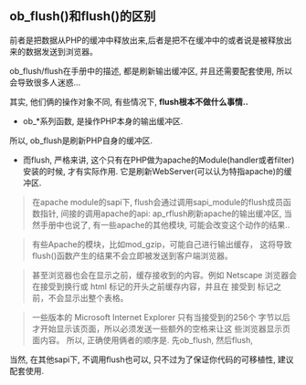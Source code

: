 ## ob_flush()和flush()的区别

前者是把数据从PHP的缓冲中释放出来,后者是把不在缓冲中的或者说是被释放出来的数据发送到浏览器。

ob_flush/flush在手册中的描述, 都是刷新输出缓冲区, 并且还需要配套使用, 所以会导致很多人迷惑…

其实, 他们俩的操作对象不同, 有些情况下, **flush根本不做什么事情..**

- ob_*系列函数, 是操作PHP本身的输出缓冲区.

所以, ob_flush是刷新PHP自身的缓冲区.

- 而flush, 严格来讲, 这个只有在PHP做为apache的Module(handler或者filter)安装的时候, 才有实际作用. 它是刷新WebServer(可以认为特指apache)的缓冲区.

> 在apache module的sapi下, flush会通过调用sapi_module的flush成员函数指针, 间接的调用apache的api: ap_rflush刷新apache的输出缓冲区, 当然手册中也说了, 有一些apache的其他模块, 可能会改变这个动作的结果..

> 有些Apache的模块，比如mod_gzip，可能自己进行输出缓存，
这将导致flush()函数产生的结果不会立即被发送到客户端浏览器。 
 
> 甚至浏览器也会在显示之前，缓存接收到的内容。例如 Netscape
浏览器会在接受到换行或 html 标记的开头之前缓存内容，并且在
接受到 </table> 标记之前，不会显示出整个表格。 
 
> 一些版本的 Microsoft Internet Explorer 只有当接受到的256个
字节以后才开始显示该页面，所以必须发送一些额外的空格来让这
些浏览器显示页面内容。
所以, 正确使用俩者的顺序是. 先ob_flush, 然后flush,

当然, 在其他sapi下, 不调用flush也可以, 只不过为了保证你代码的可移植性, 建议配套使用.
